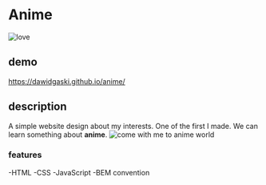 # Anime
![love](https://i.pinimg.com/originals/e0/35/f1/e035f1b9fd4042457f76e18c40799069.png)
## demo 
https://dawidgaski.github.io/anime/
## description
A simple website design about my interests.
One of the first I made.
We can learn something about **anime**.
![come with me to anime world](https://www.pngplay.com/wp-content/uploads/12/Kawaii-Anime-Girl-Background-PNG-Image.png)
### features
-HTML
-CSS
-JavaScript
-BEM convention
